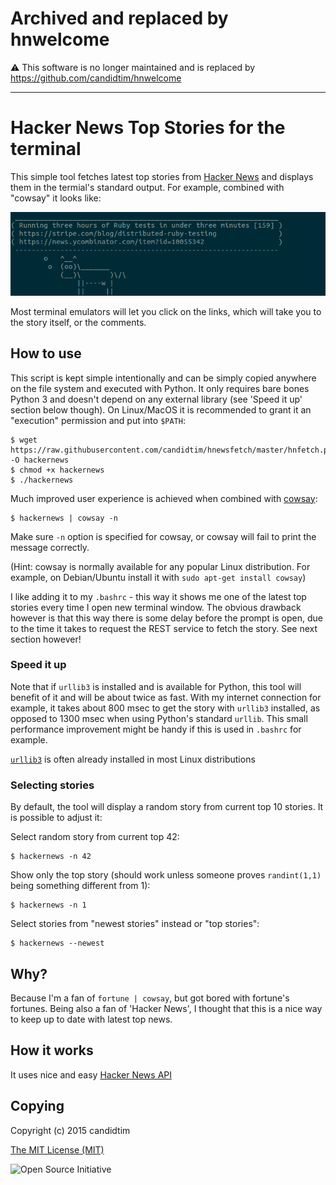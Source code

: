 # Archived and replaced by hnwelcome

⚠ This software is no longer maintained and is replaced by https://github.com/candidtim/hnwelcome

---

# Hacker News Top Stories for the terminal

This simple tool fetches latest top stories from [Hacker News](https://news.ycombinator.com/) and displays them in
the termial's standard output. For example, combined with "cowsay" it looks like:

![hnfetch](https://raw.githubusercontent.com/candidtim/hnewsfetch/gh-pages/img/hnfetch.png)

Most terminal emulators will let you click on the links, which will take you to the story itself, or the comments.


## How to use

This script is kept simple intentionally and can be simply copied anywhere on the file system and executed with Python.
It only requires bare bones Python 3 and doesn't depend on any external library (see 'Speed it up' section below though).
On Linux/MacOS it is recommended to grant it an "execution" permission and put into `$PATH`:

    $ wget https://raw.githubusercontent.com/candidtim/hnewsfetch/master/hnfetch.py -O hackernews
    $ chmod +x hackernews
    $ ./hackernews

Much improved user experience is achieved when combined with [cowsay](https://en.wikipedia.org/wiki/Cowsay):

    $ hackernews | cowsay -n

Make sure `-n` option is specified for cowsay, or cowsay will fail to print the message correctly.

(Hint: cowsay is normally available for any popular Linux distribution. For example, on Debian/Ubuntu install it with
`sudo apt-get install cowsay`)

I like adding it to my `.bashrc` - this way it shows me one of the latest top stories every time I open new terminal
window. The obvious drawback however is that this way there is some delay before the prompt is open, due to the time it
takes to request the REST service to fetch the story. See next section however!


### Speed it up

Note that if `urllib3` is installed and is available for Python, this tool will benefit of it and will be about twice
as fast. With my internet connection for example, it takes about 800 msec to get the story with `urllib3` installed,
as opposed to 1300 msec when using Python's standard `urllib`. This small performance improvement might be handy if
this is used in `.bashrc` for example.

[`urllib3`](https://github.com/shazow/urllib3) is often already installed in most Linux distributions


### Selecting stories

By default, the tool will display a random story from current top 10 stories. It is possible to adjust it:

Select random story from current top 42:

    $ hackernews -n 42

Show only the top story (should work unless someone proves `randint(1,1)` being something different from 1):

    $ hackernews -n 1

Select stories from "newest stories" instead or "top stories":

    $ hackernews --newest


## Why?

Because I'm a fan of `fortune | cowsay`, but got bored with fortune's fortunes. Being also a fan of 'Hacker News', I
thought that this is a nice way to keep up to date with latest top news.


## How it works

It uses nice and easy [Hacker News API](https://github.com/HackerNews/API)


## Copying

Copyright (c) 2015 candidtim

[The MIT License (MIT)](http://opensource.org/licenses/MIT)

![Open Source Initiative](http://opensource.org/files/osi_logo_100X133_90ppi_0.png)
